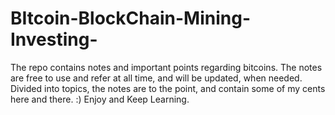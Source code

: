 # BItcoin-BlockChain-Mining-Investing-
The repo contains notes and important points regarding bitcoins. The notes are free to use and refer at all time, and will be updated, when needed. Divided into topics, the notes are to the point, and contain some of my cents here and there. :) Enjoy and Keep Learning.
